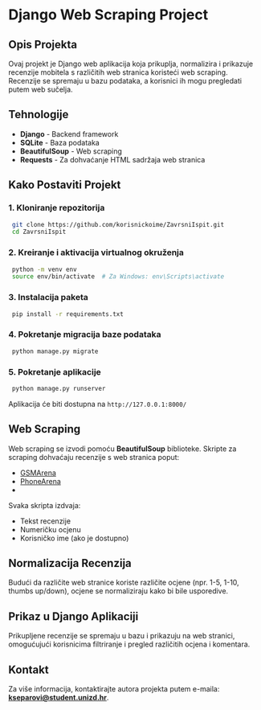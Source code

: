 # Django Web Scraping Project

## Opis Projekta
Ovaj projekt je Django web aplikacija koja prikuplja, normalizira i prikazuje recenzije mobitela s različitih web stranica koristeći web scraping. Recenzije se spremaju u bazu podataka, a korisnici ih mogu pregledati putem web sučelja.

## Tehnologije
- **Django** - Backend framework
- **SQLite** - Baza podataka
- **BeautifulSoup** - Web scraping
- **Requests** - Za dohvaćanje HTML sadržaja web stranica

## Kako Postaviti Projekt
### 1. Kloniranje repozitorija
```sh
 git clone https://github.com/korisnickoime/ZavrsniIspit.git
 cd ZavrsniIspit
```
### 2. Kreiranje i aktivacija virtualnog okruženja
```sh
 python -m venv env
 source env/bin/activate  # Za Windows: env\Scripts\activate
```
### 3. Instalacija paketa
```sh
 pip install -r requirements.txt
```
### 4. Pokretanje migracija baze podataka
```sh
 python manage.py migrate
```
### 5. Pokretanje aplikacije
```sh
 python manage.py runserver
```
Aplikacija će biti dostupna na `http://127.0.0.1:8000/`

## Web Scraping
Web scraping se izvodi pomoću **BeautifulSoup** biblioteke. Skripte za scraping dohvaćaju recenzije s web stranica poput:
- [GSMArena](https://www.gsmarena.com/)
- [PhoneArena](https://www.phonearena.com/)
- 
Svaka skripta izdvaja:
- Tekst recenzije
- Numeričku ocjenu
- Korisničko ime (ako je dostupno)

## Normalizacija Recenzija
Budući da različite web stranice koriste različite ocjene (npr. 1-5, 1-10, thumbs up/down), ocjene se normaliziraju kako bi bile usporedive.

## Prikaz u Django Aplikaciji
Prikupljene recenzije se spremaju u bazu i prikazuju na web stranici, omogućujući korisnicima filtriranje i pregled različitih ocjena i komentara.

## Kontakt
Za više informacija, kontaktirajte autora projekta putem e-maila: **kseparovi@student.unizd.hr**.

